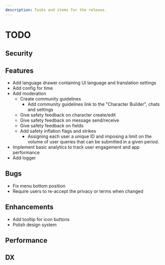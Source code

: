 ```yaml
---
description: Tasks and items for the release.
---
```


# TODO

## Security

## Features

- Add language drawer containing UI language and translation settings
- Add config for time
- Add moderation
  - Create community guidelines
    - Add community guidelines link to the "Character Builder", chats and settings
  - Give safety feedback on character create/edit
  - Give safety feedback on message send/receive
  - Give safety feedback on fields
  - Add safety inflation flags and strikes
    - Assigning each user a unique ID and imposing a limit on the volume of user queries that can be submitted in a given period.
- Implement basic analytics to track user engagement and app performance
- Add logger

## Bugs

- Fix menu bottom position
- Require users to re-accept the privacy or terms when changed

## Enhancements

- Add tooltip for icon buttons
- Polish design system

## Performance

## DX
